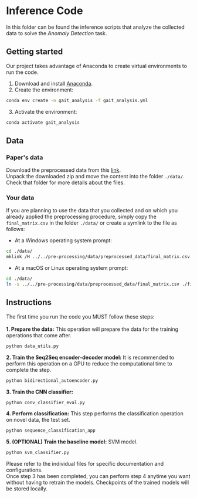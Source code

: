 # Inference Code
In this folder can be found the inference scripts that analyze the collected data to solve the *Anomaly Detection* task.

## Getting started 
Our project takes advantage of Anaconda to create virtual environments to run the code.</br>
1. Download and install [Anaconda](https://www.anaconda.com/distribution/#download-section).</br>
2. Create the environment:
```bash
conda env create -n gait_analysis -f gait_analysis.yml
```
3. Activate the environment:
```bash
conda activate gait_analysis 
```

## Data
### Paper's data
Download the preprocessed data from this [link](https://drive.google.com/open?id=1Bw7bP53lxut0pTpHY35zL2dm6wXRkSV3).</br>
Unpack the downloaded zip and move the content into the folder `./data/`.</br>
Check that folder for more details about the files.

### Your data
If you are planning to use the data that you collected and on which you already applied the preprocessing procedure, simply copy the `final_matrix.csv` in the folder `./data/` or create a symlink to the file as follows:

- At a Windows operating system prompt: 
```bash
cd ./data/
mklink /H ../../pre-processing/data/preprocessed_data/final_matrix.csv
```

- At a macOS or Linux operating system prompt: 
```bash
cd ./data/
ln -s ../../pre-processing/data/preprocessed_data/final_matrix.csv ./final_matrix.csv
```


## Instructions
The first time you run the code you MUST follow these steps:</br></br>
**1. Prepare the data:** This operation will prepare the data for the training operations that come after.
```bash
python data_utils.py 
```
**2. Train the Seq2Seq encoder-decoder model:** It is recommended to perform this operation on a GPU to reduce the computational time to complete the step.
```bash
python bidirectional_autoencoder.py 
```
**3. Train the CNN classifier:**
```bash
python conv_classifier_eval.py
```
**4. Perform classification:** This step performs the classification operation on novel data, the test set.
```bash
python sequence_classification_app 
```
**5. (OPTIONAL) Train the baseline model:**  SVM model.
```bash
python svm_classifier.py 
```

Please refer to the individual files for specific documentation and configurations.</br>
Once step 3 has been completed, you can perform step 4 anytime you want without having to retrain the models. Checkpoints of the trained models will be stored locally.
